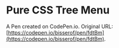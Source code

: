 # Pure CSS Tree Menu

A Pen created on CodePen.io. Original URL: [https://codepen.io/bisserof/pen/fdtBm](https://codepen.io/bisserof/pen/fdtBm).


